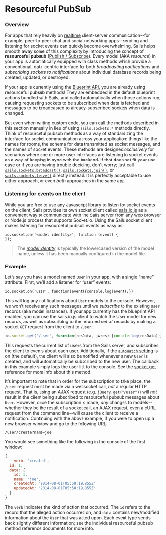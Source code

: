 # Resourceful PubSub

### Overview

For apps that rely heavily on [realtime](http://sailsjs.org/documentation/concepts/realtime) client-server communication--for example, peer-to-peer chat and social networking apps--sending and listening for socket events can quickly become overwhelming.  Sails helps smooth away some of this complexity by introducing the concept of **resourceful pubsub** ([Publish / Subscribe](http://en.wikipedia.org/wiki/Publish%E2%80%93subscribe_pattern)).  Every model (AKA *resource*) in your app is automatically equipped with class methods which provide a conventional, data-centric interface for both _broadcasting notifications_ and _subscribing sockets to notifications_ about individual database records being created, updated, or destroyed.

If your app is currently using the [Blueprint API](http://sailsjs.org/documentation/reference/blueprint-api), you are already using resourceful pubsub methods!  They are embedded in the default blueprint actions bundled with Sails, and called automatically when those actions run; causing requesting sockets to be subscribed when data is fetched and messages to be broadcasted to already-subscribed sockets when data is changed.

But even when writing custom code, you can call the methods described in this section manually in lieu of using `sails.sockets.*` methods directly.  Think of resourceful pubsub methods as a way of standardizing the interface for socket communication across your application: things like the names for rooms, the schema for data transmitted as socket messages, and the names of socket events.  These methods are designed _exclusively_ for scenarios where one or more user interfaces are listening to socket events as a way of keeping in sync with the backend.  If that does not fit your use case or if you are having trouble deciding, don't worry; just call [`sails.sockets.broadcast()`](http://sailsjs.org/documentation/reference/web-sockets/sails-sockets/broadcast), [`sails.sockets.join()`](http://sailsjs.org/documentation/reference/web-sockets/sails-sockets/join), or [`sails.sockets.leave()`](http://sailsjs.org/documentation/reference/web-sockets/sails-sockets/leave) directly instead.  It is perfectly acceptable to use either approach, or even _both_ approaches in the same app.


### Listening for events on the client

While you are free to use any Javascript library to listen for socket events on the client, Sails provides its own socket client called [sails.io.js](http://sailsjs.org/documentation/reference/websockets/sails.io.js) as a convenient way to communicate with the Sails server from any web browser or Node.js process that supports Socket.io.  Using the Sails socket client makes listening for resourceful pubsub events as easy as:

```
io.socket.on('<model identity>', function (event) {
});
```

> The _[model identity](http://sailsjs.org/documentation/concepts/models-and-orm/model-settings#?identity)_ is typically the lowercased version of the model name, unless it has been manually configured in the model file.


### Example

Let&rsquo;s say you have a model named `User` in your app, with a single &ldquo;name&rdquo; attribute.  First, we&rsquo;ll add a listener for &ldquo;user&rdquo; events:

```
io.socket.on('user', function(event){console.log(event);})
```

This will log any notifications about `User` models to the console.  However, we won&rsquo;t receive any such messages until we *subscribe* to the existing `User` records (aka model instances).  If your app currently has the blueprint API enabled, you can use the sails.io.js client to watch the User model for new records, as well as subscribing to the returned set of records by making a socket `GET` request from the client to `/user`:

```js
io.socket.get('/user', function(resData, jwres) {console.log(resData);})
```

This requests the current list of users from the Sails server, and subscribes the client to events about each user.  Additionally, if the [`autoWatch` setting](http://sailsjs.org/documentation/reference/sails.config/sails.config.blueprints.html?q=properties) is on (the default), the client will also be notified whenever a new `User` is created, and will automatically be subscribed to the new user.  The callback in this example simply logs the user list to the console.  See the [socket.get](http://sailsjs.org/documentation/reference/websockets/sails.io.js/socket.get.html) reference for more info about this method.

It&rsquo;s important to note that in order for the subscription to take place, the `/user` request must be made via a websocket call, *not* a regular HTTP request.  That is, using an AJAX request (e.g. `jQuery.get("/user")`) will *not* result in the client being subscribed to resourceful pubsub messages about `User`.  However, once the subscription is made, *any* changes to models--whether they be the result of a socket call, an AJAX request, even a cURL request from the command line--will cause the client to receive a notification.  Continuing with the above example, if you were to open up a new browser window and go to the following URL:

    /user/create?name=joe

You would see something like the following in the console of the first window:

```js
{
	verb: 'created',
  id: 1,
  data: {
    id: 1,
    name: 'joe',
    createdAt: '2014-08-01T05:50:19.855Z'
    updatedAt: '2014-08-01T05:50:19.855Z'
  }
}
```

The `verb` indicates the kind of action that occurred.  The `id` refers to the record that the alleged action occurred on, and `data` contains new/modified information about the `User` that was acted upon.  Each event type sends back slightly different information; see the individual resourceful pubsub method reference documents for more info.


<docmeta name="displayName" value="Resourceful PubSub">
